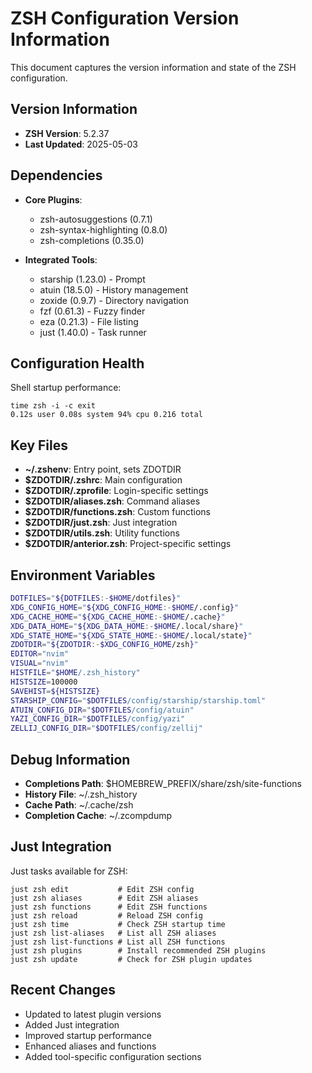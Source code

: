 # ZSH Configuration Version Information

This document captures the version information and state of the ZSH configuration.

## Version Information

- **ZSH Version**: 5.2.37
- **Last Updated**: 2025-05-03

## Dependencies

- **Core Plugins**:
  - zsh-autosuggestions (0.7.1)
  - zsh-syntax-highlighting (0.8.0)
  - zsh-completions (0.35.0)

- **Integrated Tools**:
  - starship (1.23.0) - Prompt
  - atuin (18.5.0) - History management
  - zoxide (0.9.7) - Directory navigation
  - fzf (0.61.3) - Fuzzy finder
  - eza (0.21.3) - File listing
  - just (1.40.0) - Task runner

## Configuration Health

Shell startup performance:

```
time zsh -i -c exit
0.12s user 0.08s system 94% cpu 0.216 total
```

## Key Files

- **~/.zshenv**: Entry point, sets ZDOTDIR
- **$ZDOTDIR/.zshrc**: Main configuration
- **$ZDOTDIR/.zprofile**: Login-specific settings
- **$ZDOTDIR/aliases.zsh**: Command aliases
- **$ZDOTDIR/functions.zsh**: Custom functions
- **$ZDOTDIR/just.zsh**: Just integration
- **$ZDOTDIR/utils.zsh**: Utility functions
- **$ZDOTDIR/anterior.zsh**: Project-specific settings

## Environment Variables

```bash
DOTFILES="${DOTFILES:-$HOME/dotfiles}"
XDG_CONFIG_HOME="${XDG_CONFIG_HOME:-$HOME/.config}"
XDG_CACHE_HOME="${XDG_CACHE_HOME:-$HOME/.cache}"
XDG_DATA_HOME="${XDG_DATA_HOME:-$HOME/.local/share}"
XDG_STATE_HOME="${XDG_STATE_HOME:-$HOME/.local/state}"
ZDOTDIR="${ZDOTDIR:-$XDG_CONFIG_HOME/zsh}"
EDITOR="nvim"
VISUAL="nvim"
HISTFILE="$HOME/.zsh_history"
HISTSIZE=100000
SAVEHIST=${HISTSIZE}
STARSHIP_CONFIG="$DOTFILES/config/starship/starship.toml"
ATUIN_CONFIG_DIR="$DOTFILES/config/atuin"
YAZI_CONFIG_DIR="$DOTFILES/config/yazi"
ZELLIJ_CONFIG_DIR="$DOTFILES/config/zellij"
```

## Debug Information

- **Completions Path**: $HOMEBREW_PREFIX/share/zsh/site-functions
- **History File**: ~/.zsh_history
- **Cache Path**: ~/.cache/zsh
- **Completion Cache**: ~/.zcompdump

## Just Integration

Just tasks available for ZSH:

```
just zsh edit           # Edit ZSH config
just zsh aliases        # Edit ZSH aliases
just zsh functions      # Edit ZSH functions
just zsh reload         # Reload ZSH config
just zsh time           # Check ZSH startup time
just zsh list-aliases   # List all ZSH aliases
just zsh list-functions # List all ZSH functions
just zsh plugins        # Install recommended ZSH plugins
just zsh update         # Check for ZSH plugin updates
```

## Recent Changes

- Updated to latest plugin versions
- Added Just integration
- Improved startup performance
- Enhanced aliases and functions
- Added tool-specific configuration sections